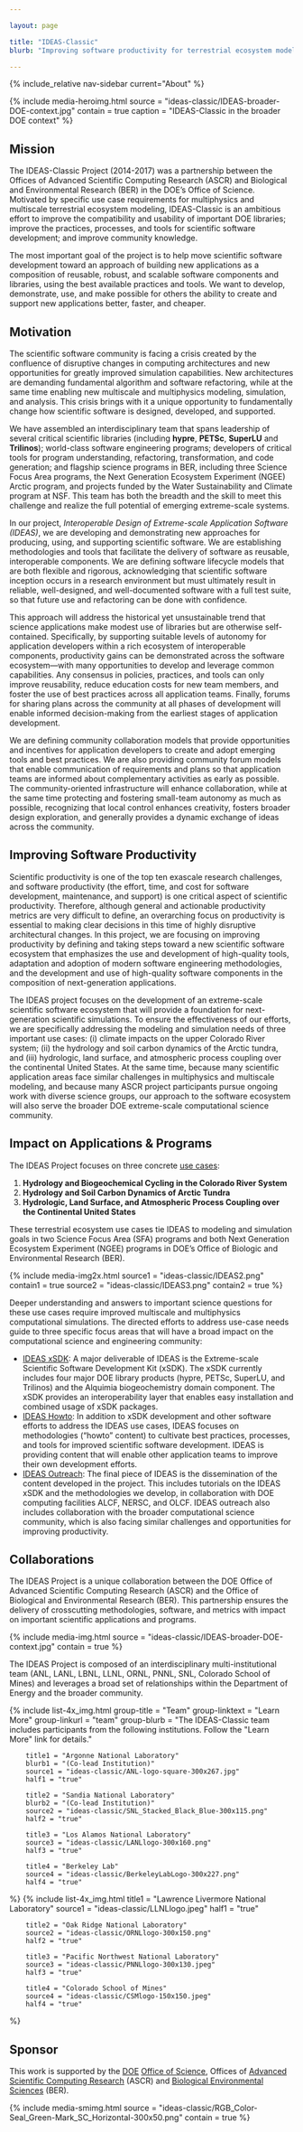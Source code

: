 ```yaml
---

layout: page

title: "IDEAS-Classic"
blurb: "Improving software productivity for terrestrial ecosystem modeling"

---
```





<!-- Sidebar Nav -->
<!-- ---------------------------------------------------------------------- -->

{% include_relative nav-sidebar current="About" %}

<!-- Content -->
<!-- ---------------------------------------------------------------------- -->

{% 	include media-heroimg.html 
	  source = "ideas-classic/IDEAS-broader-DOE-context.jpg"
	  contain = true
		caption = "IDEAS-Classic in the broader DOE context"
%}

## Mission

The IDEAS-Classic Project (2014-2017) was a partnership between the Offices of Advanced Scientific Computing Research (ASCR) and Biological and Environmental Research (BER) in the DOE’s Office of Science.  Motivated by specific use case requirements for multiphysics and multiscale terrestrial ecosystem modeling, IDEAS-Classic is an ambitious effort to improve the compatibility and usability of important DOE libraries; improve the practices, processes, and tools for scientific software development; and improve community knowledge.

The most important goal of the project is to help move scientific software development toward an approach of building new applications as a composition of reusable, robust, and scalable software components and libraries, using the best available practices and tools.  We want to develop, demonstrate, use, and make possible for others the ability to create and support new applications better, faster, and cheaper.

## Motivation

The scientific software community is facing a crisis created by the confluence of disruptive changes in computing architectures and new opportunities for greatly improved simulation capabilities. New architectures are demanding fundamental algorithm and software refactoring, while at the same time enabling new multiscale and multiphysics modeling, simulation, and analysis. This crisis brings with it a unique opportunity to fundamentally change how scientific software is designed, developed, and supported.

We have assembled an interdisciplinary team that spans leadership of several critical scientific libraries (including **hypre**, **PETSc**, **SuperLU** and **Trilinos**); world-class software engineering programs; developers of critical tools for program understanding, refactoring, transformation, and code generation; and flagship science programs in BER, including three Science Focus Area programs, the Next Generation Ecosystem Experiment (NGEE) Arctic program, and projects funded by the Water Sustainability and Climate program at NSF. This team has both the breadth and the skill to meet this challenge and realize the full potential of emerging extreme-scale systems.

In our project, *Interoperable Design of Extreme-scale Application Software (IDEAS)*, we are developing and demonstrating new approaches for producing, using, and supporting scientific software. We are establishing methodologies and tools that facilitate the delivery of software as reusable, interoperable components. We are defining software lifecycle models that are both flexible and rigorous, acknowledging that scientific software inception occurs in a research environment but must ultimately result in reliable, well-designed, and well-documented software with a full test suite, so that future use and refactoring can be done with confidence.

This approach will address the historical yet unsustainable trend that science applications make modest use of libraries but are otherwise self-contained. Specifically, by supporting suitable levels of autonomy for application developers within a rich ecosystem of interoperable components, productivity gains can be demonstrated across the software ecosystem—with many opportunities to develop and leverage common capabilities. Any consensus in policies, practices, and tools can only improve reusability, reduce education costs for new team members, and foster the use of best practices across all application teams. Finally, forums for sharing plans across the community at all phases of development will enable informed decision-making from the earliest stages of application development.

We are defining community collaboration models that provide opportunities and incentives for application developers to create and adopt emerging tools and best practices. We are also providing community forum models that enable communication of requirements and plans so that application teams are informed about complementary activities as early as possible. The community-oriented infrastructure will enhance collaboration, while at the same time protecting and fostering small-team autonomy as much as possible, recognizing that local control enhances creativity, fosters broader design exploration, and generally provides a dynamic exchange of ideas across the community.

## Improving Software Productivity

Scientific productivity is one of the top ten exascale research challenges, and software productivity (the effort, time, and cost for software development, maintenance, and support) is one critical aspect of scientific productivity. Therefore, although general and actionable productivity metrics are very difficult to define, an overarching focus on productivity is essential to making clear decisions in this time of highly disruptive architectural changes. In this project, we are focusing on improving productivity by defining and taking steps toward a new scientific software ecosystem that emphasizes the use and development of high-quality tools, adaptation and adoption of modern software engineering methodologies, and the development and use of high-quality software components in the composition of next-generation applications.

The IDEAS project focuses on the development of an extreme-scale scientific software ecosystem that will provide a foundation for next-generation scientific simulations. To ensure the effectiveness of our efforts, we are specifically addressing the modeling and simulation needs of three important use cases: (i) climate impacts on the upper Colorado River system; (ii) the hydrology and soil carbon dynamics of the Arctic tundra, and (iii) hydrologic, land surface, and atmospheric process coupling over the continental United States. At the same time, because many scientific application areas face similar challenges in multiphysics and multiscale modeling, and because many ASCR project participants pursue ongoing work with diverse science groups, our approach to the software ecosystem will also serve the broader DOE extreme-scale computational science community.

## Impact on Applications & Programs

The IDEAS Project focuses on three concrete [use cases](use-cases):

1. **Hydrology and Biogeochemical Cycling in the Colorado River System**
2. **Hydrology and Soil Carbon Dynamics of Arctic Tundra**
3. **Hydrologic, Land Surface, and Atmospheric Process Coupling over the Continental United States**

These terrestrial ecosystem use cases tie IDEAS to modeling and simulation goals in two Science Focus Area (SFA) programs and both Next Generation Ecosystem Experiment (NGEE) programs in DOE’s Office of Biologic and Environmental Research (BER).

{% 	include media-img2x.html 
	  source1 = "ideas-classic/IDEAS2.png"
	  contain1 = true
    source2 = "ideas-classic/IDEAS3.png"
    contain2 = true
%}

Deeper understanding and answers to important science questions for these use cases require improved multiscale and multiphysics computational simulations.  The directed efforts to address use-case needs guide to three specific focus areas that will have a broad impact on the computational science and engineering community:

* [IDEAS xSDK](xsdk): A major deliverable of IDEAS is the Extreme-scale Scientific Software Development Kit (xSDK).  The xSDK currently includes four major DOE library products (hypre, PETSc, SuperLU, and Trilinos) and the Alquimia biogeochemistry domain component.  The xSDK provides an interoperability layer that enables easy installation and combined usage of xSDK packages.
* [IDEAS Howto](methodologies): In addition to xSDK development and other software efforts to address the IDEAS use cases, IDEAS focuses on methodologies (“howto” content) to cultivate best practices, processes, and tools for improved scientific software development.  IDEAS is providing content that will enable other application teams to improve their own development efforts.
* [IDEAS Outreach](outreach): The final piece of IDEAS is the dissemination of the content developed in the project.  This includes tutorials on the IDEAS xSDK and the methodologies we develop, in collaboration with DOE computing facilities ALCF, NERSC, and OLCF.  IDEAS outreach also includes collaboration with the broader computational science community, which is also facing similar challenges and opportunities for improving productivity.

## Collaborations

The IDEAS Project is a unique collaboration between the DOE Office of Advanced Scientific Computing Research (ASCR) and the Office of Biological and Environmental Research (BER).  This partnership ensures the delivery of crosscutting methodologies, software, and metrics with impact on important scientific applications and programs.

{% 	include media-img.html 
	  source = "ideas-classic/IDEAS-broader-DOE-context.jpg"
	  contain = true
%}

The IDEAS Project is composed of an interdisciplinary multi-institutional team (ANL, LANL, LBNL, LLNL, ORNL, PNNL, SNL, Colorado School of Mines) and leverages a broad set of relationships within the Department of Energy and the broader community.



{% include list-4x_img.html
		group-title = "Team"
		group-linktext = "Learn More"
		group-linkurl = "team"
		group-blurb = "The IDEAS-Classic team includes participants from the following institutions. Follow the \"Learn More\" link for details."

		title1 = "Argonne National Laboratory"
		blurb1 = "(Co-lead Institution)"
		source1 = "ideas-classic/ANL-logo-square-300x267.jpg"
		half1 = "true"

		title2 = "Sandia National Laboratory"
		blurb2 = "(Co-lead Institution)"
		source2 = "ideas-classic/SNL_Stacked_Black_Blue-300x115.png"
		half2 = "true"

		title3 = "Los Alamos National Laboratory"
		source3 = "ideas-classic/LANLlogo-300x160.png"
		half3 = "true"

		title4 = "Berkeley Lab"
		source4 = "ideas-classic/BerkeleyLabLogo-300x227.png"
		half4 = "true"
%}
{% include list-4x_img.html
		title1 = "Lawrence Livermore National Laboratory"
		source1 = "ideas-classic/LLNLlogo.jpeg"
		half1 = "true"

		title2 = "Oak Ridge National Laboratory"
		source2 = "ideas-classic/ORNLlogo-300x150.png"
		half2 = "true"

		title3 = "Pacific Northwest National Laboratory"
		source3 = "ideas-classic/PNNLlogo-300x130.jpeg"
		half3 = "true"

		title4 = "Colorado School of Mines"
		source4 = "ideas-classic/CSMlogo-150x150.jpeg"
		half4 = "true"
%}

## Sponsor

This work is supported by the [DOE](http://energy.gov/) [Office of Science](http://science.energy.gov/), Offices of [Advanced Scientific Computing Research](http://science.energy.gov/ascr/) (ASCR) and [Biological Environmental Sciences](http://science.energy.gov/ber/) (BER).

{% 	include media-smimg.html
		source = "ideas-classic/RGB_Color-Seal_Green-Mark_SC_Horizontal-300x50.png"
		contain = true
%}